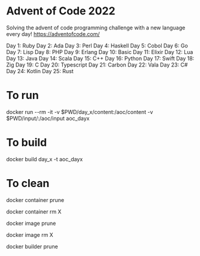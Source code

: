 # Advent of Code 2022
Solving the advent of code programming challenge with a new language every day!
https://adventofcode.com/

Day 1: Ruby
Day 2: Ada
Day 3: Perl
Day 4: Haskell
Day 5: Cobol
Day 6: Go
Day 7: Lisp
Day 8: PHP
Day 9: Erlang
Day 10: Basic
Day 11: Elixir
Day 12: Lua
Day 13: Java
Day 14: Scala
Day 15: C++
Day 16: Python
Day 17: Swift
Day 18: Zig
Day 19: C
Day 20: Typescript
Day 21: Carbon
Day 22: Vala
Day 23: C#
Day 24: Kotlin
Day 25: Rust


# To run
docker run --rm -it -v $PWD/day_x/content:/aoc/content -v $PWD/input/:/aoc/input aoc_dayx

# To build
docker build day_x -t aoc_dayx

# To clean
docker container prune

docker container rm X

docker image prune

docker image rm X

docker builder prune